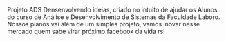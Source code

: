 Projeto ADS Densenvolvendo ideias, criado no intuito de ajudar os Alunos do curso de Análise e Desenvolvimento de Sistemas da Faculdade Laboro. 
Nossos planos vai além de um simples projeto, vamos inovar nesse mercado quem sabe virar próximo facebook da vida rs!
